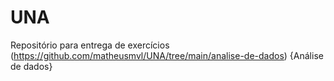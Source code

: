 # UNA
Repositório para entrega de exercícios 
(https://github.com/matheusmvl/UNA/tree/main/analise-de-dados) {Análise de dados}
